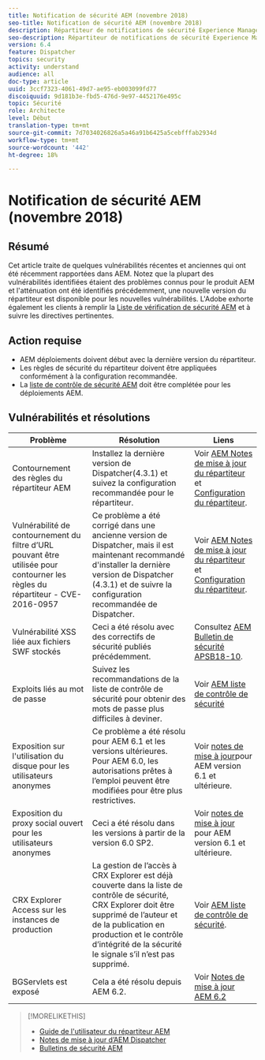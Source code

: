 ```yaml
---
title: Notification de sécurité AEM (novembre 2018)
seo-title: Notification de sécurité AEM (novembre 2018)
description: Répartiteur de notifications de sécurité Experience Manager
seo-description: Répartiteur de notifications de sécurité Experience Manager
version: 6.4
feature: Dispatcher
topics: security
activity: understand
audience: all
doc-type: article
uuid: 3ccf7323-4061-49d7-ae95-eb003099fd77
discoiquuid: 9d181b3e-fbd5-476d-9e97-4452176e495c
topic: Sécurité
role: Architecte
level: Début
translation-type: tm+mt
source-git-commit: 7d7034026826a5a46a91b6425a5cebfffab2934d
workflow-type: tm+mt
source-wordcount: '442'
ht-degree: 18%

---
```



# Notification de sécurité AEM (novembre 2018)

## Résumé

Cet article traite de quelques vulnérabilités récentes et anciennes qui ont été récemment rapportées dans AEM. Notez que la plupart des vulnérabilités identifiées étaient des problèmes connus pour le produit AEM et l&#39;atténuation ont été identifiés précédemment, une nouvelle version du répartiteur est disponible pour les nouvelles vulnérabilités. L&#39;Adobe exhorte également les clients à remplir la [Liste de vérification de sécurité AEM](https://helpx.adobe.com/fr/experience-manager/6-5/sites/administering/using/security-checklist.html) et à suivre les directives pertinentes.

## Action requise

* AEM déploiements doivent début avec la dernière version du répartiteur.
* Les règles de sécurité du répartiteur doivent être appliquées conformément à la configuration recommandée.
* La [liste de contrôle de sécurité AEM](https://helpx.adobe.com/experience-manager/6-5/sites/administering/using/security-checklist.html) doit être complétée pour les déploiements AEM.

## Vulnérabilités et résolutions

| Problème | Résolution | Liens |
|-------|------------|-------|
| Contournement des règles du répartiteur AEM | Installez la dernière version de Dispatcher(4.3.1) et suivez la configuration recommandée pour le répartiteur. | Voir [AEM Notes de mise à jour du répartiteur](https://helpx.adobe.com/experience-manager/dispatcher/release-notes.html) et [Configuration du répartiteur](https://helpx.adobe.com/fr/experience-manager/dispatcher/using/dispatcher-configuration.html). |
| Vulnérabilité de contournement du filtre d’URL pouvant être utilisée pour contourner les règles du répartiteur - CVE-2016-0957 | Ce problème a été corrigé dans une ancienne version de Dispatcher, mais il est maintenant recommandé d&#39;installer la dernière version de Dispatcher (4.3.1) et de suivre la configuration recommandée de Dispatcher. | Voir [AEM Notes de mise à jour du répartiteur](https://helpx.adobe.com/experience-manager/dispatcher/release-notes.html) et [Configuration du répartiteur](https://helpx.adobe.com/experience-manager/dispatcher/using/dispatcher-configuration.html). |
| Vulnérabilité XSS liée aux fichiers SWF stockés | Ceci a été résolu avec des correctifs de sécurité publiés précédemment. | Consultez [AEM Bulletin de sécurité APSB18-10](https://helpx.adobe.com/security/products/experience-manager/apsb18-10.html). |
| Exploits liés au mot de passe | Suivez les recommandations de la liste de contrôle de sécurité pour obtenir des mots de passe plus difficiles à deviner. | Voir [AEM liste de contrôle de sécurité](https://helpx.adobe.com/experience-manager/6-5/sites/administering/using/security-checklist.html) |
| Exposition sur l&#39;utilisation du disque pour les utilisateurs anonymes | Ce problème a été résolu pour AEM 6.1 et les versions ultérieures. Pour AEM 6.0, les autorisations prêtes à l’emploi peuvent être modifiées pour être plus restrictives. | Voir [notes de mise à jour](https://experienceleague.adobe.com/docs/experience-manager-release-information/aem-release-updates/previous-updates/aem-previous-versions.html?lang=fr#previous-updates)pour AEM version 6.1 et ultérieure. |
| Exposition du proxy social ouvert pour les utilisateurs anonymes | Ceci a été résolu dans les versions à partir de la version 6.0 SP2. | Voir [notes de mise à jour](https://helpx.adobe.com/experience-manager/aem-previous-versions.html) pour AEM version 6.1 et ultérieure. |
| CRX Explorer Access sur les instances de production | La gestion de l’accès à CRX Explorer est déjà couverte dans la liste de contrôle de sécurité, CRX Explorer doit être supprimé de l’auteur et de la publication en production et le contrôle d’intégrité de la sécurité le signale s’il n’est pas supprimé. | Voir [AEM liste de contrôle de sécurité](https://helpx.adobe.com/fr/experience-manager/6-4/sites/administering/using/security-checklist.html). |
| BGServlets est exposé | Cela a été résolu depuis AEM 6.2. | Voir [Notes de mise à jour AEM 6.2](https://helpx.adobe.com/fr/experience-manager/6-2/release-notes.html) |

>[!MORELIKETHIS]
>
>* [Guide de l&#39;utilisateur du répartiteur AEM](https://helpx.adobe.com/experience-manager/dispatcher/user-guide.html)
>* [Notes de mise à jour d’AEM Dispatcher](https://helpx.adobe.com/experience-manager/dispatcher/release-notes.html)
>* [Bulletins de sécurité AEM](https://helpx.adobe.com/security.html#experience-manager)


